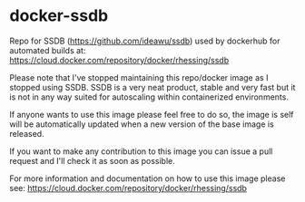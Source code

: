 # docker-ssdb
Repo for SSDB (https://github.com/ideawu/ssdb) used by dockerhub for automated builds at: https://cloud.docker.com/repository/docker/rhessing/ssdb

Please note that I've stopped maintaining this repo/docker image as I stopped using SSDB. SSDB is a very neat product, stable and very fast but it is not in any way suited for autoscaling within containerized environments. 

If anyone wants to use this image please feel free to do so, the image is self will be automatically updated when a new version of the base image is released.

If you want to make any contribution to this image you can issue a pull request and I'll check it as soon as possible.

For more information and documentation on how to use this image please see: https://cloud.docker.com/repository/docker/rhessing/ssdb
